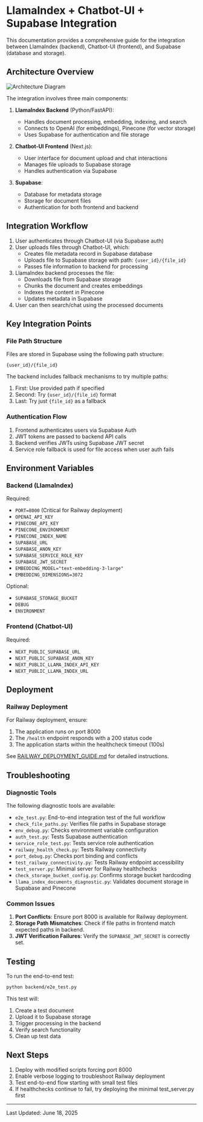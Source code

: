 # LlamaIndex + Chatbot-UI + Supabase Integration

This documentation provides a comprehensive guide for the integration between LlamaIndex (backend), Chatbot-UI (frontend), and Supabase (database and storage).

## Architecture Overview

![Architecture Diagram](https://www.plantuml.com/plantuml/png/TP71JiCm38RlUGgVTvGLkN75gAcq8NkWAw5aTI1eHR9-zsmplxrDoCJ7Ed_xzqspsADI3UZyfLRH0CKbGie38ymbLhPs7OvcMTrhRp0R1zHrEmwhMFQzuQG9U5qaVJykEggSOAi9EqH4sC8KNc7T5oAzAdHH4593xLFf1MjsMs719xSbOQsM9JkZsTsllB9ry0JWjix0iisS7acFcdMlkoJ7OFOss2Kzhl1EmNUDvazeNtIxzxFFXSs55P4YBlN2Rij_tW-doqWTaopFsoeXT4Xqx5i_WBsNvMWErifxytpy0G00)

The integration involves three main components:

1. **LlamaIndex Backend** (Python/FastAPI):
   - Handles document processing, embedding, indexing, and search
   - Connects to OpenAI (for embeddings), Pinecone (for vector storage)
   - Uses Supabase for authentication and file storage

2. **Chatbot-UI Frontend** (Next.js):
   - User interface for document upload and chat interactions
   - Manages file uploads to Supabase storage
   - Handles authentication via Supabase

3. **Supabase**:
   - Database for metadata storage
   - Storage for document files
   - Authentication for both frontend and backend

## Integration Workflow

1. User authenticates through Chatbot-UI (via Supabase auth)
2. User uploads files through Chatbot-UI, which:
   - Creates file metadata record in Supabase database
   - Uploads file to Supabase storage with path: `{user_id}/{file_id}`
   - Passes file information to backend for processing
3. LlamaIndex backend processes the file:
   - Downloads file from Supabase storage
   - Chunks the document and creates embeddings
   - Indexes the content in Pinecone
   - Updates metadata in Supabase
4. User can then search/chat using the processed documents

## Key Integration Points

### File Path Structure

Files are stored in Supabase using the following path structure:
```
{user_id}/{file_id}
```

The backend includes fallback mechanisms to try multiple paths:
1. First: Use provided path if specified
2. Second: Try `{user_id}/{file_id}` format  
3. Last: Try just `{file_id}` as a fallback

### Authentication Flow

1. Frontend authenticates users via Supabase Auth
2. JWT tokens are passed to backend API calls
3. Backend verifies JWTs using Supabase JWT secret
4. Service role fallback is used for file access when user auth fails

## Environment Variables

### Backend (LlamaIndex)

Required:
- `PORT=8000` (Critical for Railway deployment)
- `OPENAI_API_KEY`
- `PINECONE_API_KEY`
- `PINECONE_ENVIRONMENT`
- `PINECONE_INDEX_NAME`
- `SUPABASE_URL`
- `SUPABASE_ANON_KEY`
- `SUPABASE_SERVICE_ROLE_KEY`
- `SUPABASE_JWT_SECRET`
- `EMBEDDING_MODEL="text-embedding-3-large"`
- `EMBEDDING_DIMENSIONS=3072`

Optional:
- `SUPABASE_STORAGE_BUCKET`
- `DEBUG`
- `ENVIRONMENT`

### Frontend (Chatbot-UI)

Required:
- `NEXT_PUBLIC_SUPABASE_URL`
- `NEXT_PUBLIC_SUPABASE_ANON_KEY`
- `NEXT_PUBLIC_LLAMA_INDEX_API_KEY`
- `NEXT_PUBLIC_LLAMA_INDEX_URL`

## Deployment

### Railway Deployment

For Railway deployment, ensure:
1. The application runs on port 8000
2. The `/health` endpoint responds with a 200 status code
3. The application starts within the healthcheck timeout (100s)

See [RAILWAY_DEPLOYMENT_GUIDE.md](RAILWAY_DEPLOYMENT_GUIDE.md) for detailed instructions.

## Troubleshooting

### Diagnostic Tools

The following diagnostic tools are available:

- `e2e_test.py`: End-to-end integration test of the full workflow
- `check_file_paths.py`: Verifies file paths in Supabase storage
- `env_debug.py`: Checks environment variable configuration
- `auth_test.py`: Tests Supabase authentication
- `service_role_test.py`: Tests service role authentication
- `railway_health_check.py`: Tests Railway connectivity
- `port_debug.py`: Checks port binding and conflicts
- `test_railway_connectivity.py`: Tests Railway endpoint accessibility
- `test_server.py`: Minimal server for Railway healthchecks
- `check_storage_bucket_config.py`: Confirms storage bucket hardcoding
- `llama_index_documents_diagnostic.py`: Validates document storage in Supabase and Pinecone

### Common Issues

1. **Port Conflicts**: Ensure port 8000 is available for Railway deployment.
2. **Storage Path Mismatches**: Check if file paths in frontend match expected paths in backend.
3. **JWT Verification Failures**: Verify the `SUPABASE_JWT_SECRET` is correctly set.

## Testing

To run the end-to-end test:

```bash
python backend/e2e_test.py
```

This test will:
1. Create a test document
2. Upload it to Supabase storage
3. Trigger processing in the backend
4. Verify search functionality
5. Clean up test data

## Next Steps

1. Deploy with modified scripts forcing port 8000
2. Enable verbose logging to troubleshoot Railway deployment
3. Test end-to-end flow starting with small test files
4. If healthchecks continue to fail, try deploying the minimal test_server.py first

---

Last Updated: June 18, 2025

